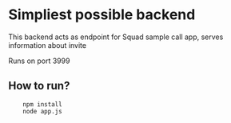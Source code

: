 # Simpliest possible backend

This backend acts as endpoint for Squad sample call app, serves information about invite

Runs on port 3999

## How to run?
		npm install
		node app.js
